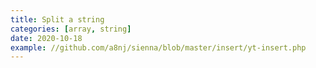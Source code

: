 ```yaml
---
title: Split a string
categories: [array, string]
date: 2020-10-18
example: //github.com/a8nj/sienna/blob/master/insert/yt-insert.php
---
```

